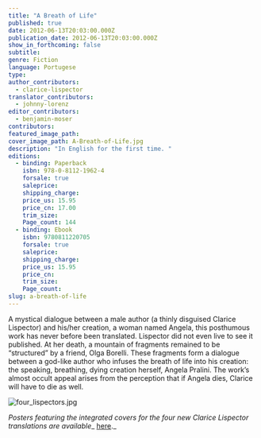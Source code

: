 ```yaml
---
title: "A Breath of Life"
published: true
date: 2012-06-13T20:03:00.000Z
publication_date: 2012-06-13T20:03:00.000Z
show_in_forthcoming: false
subtitle:
genre: Fiction
language: Portugese
type:
author_contributors:
  - clarice-lispector
translator_contributors:
  - johnny-lorenz
editor_contributors:
  - benjamin-moser
contributors:
featured_image_path:
cover_image_path: A-Breath-of-Life.jpg
description: "In English for the first time. "
editions:
  - binding: Paperback
    isbn: 978-0-8112-1962-4
    forsale: true
    saleprice:
    shipping_charge:
    price_us: 15.95
    price_cn: 17.00
    trim_size:
    Page_count: 144
  - binding: Ebook
    isbn: 9780811220705
    forsale: true
    saleprice:
    shipping_charge:
    price_us: 15.95
    price_cn:
    trim_size:
    Page_count:
slug: a-breath-of-life
---
```


A mystical dialogue between a male author (a thinly disguised Clarice Lispector) and his/her creation, a woman named Angela, this posthumous work has never before been translated. Lispector did not even live to see it published. At her death, a mountain of fragments remained to be “structured” by a friend, Olga Borelli. These fragments form a dialogue between a god-like author who infuses the breath of life into his creation: the speaking, breathing, dying creation herself, Angela Pralini. The work’s almost occult appeal arises from the perception that if Angela dies, Clarice will have to die as well.

![four_lispectors.jpg](http://ndbooks.com/images/covers/four_lispectors.jpg)

_Posters featuring the integrated covers for the four new Clarice Lispector translations are available__ [here](http://ndbooks.com/goods/)._

